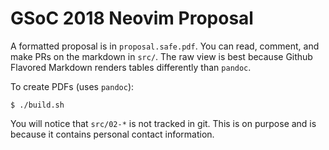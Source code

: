 # GSoC 2018 Neovim Proposal

A formatted proposal is in `proposal.safe.pdf`.
You can read, comment, and make PRs on the markdown in `src/`.
The raw view is best because Github Flavored Markdown renders tables
differently than `pandoc`.

To create PDFs (uses `pandoc`):
```
$ ./build.sh
```

You will notice that `src/02-*` is not tracked in git.
This is on purpose and is because it contains personal contact information.
